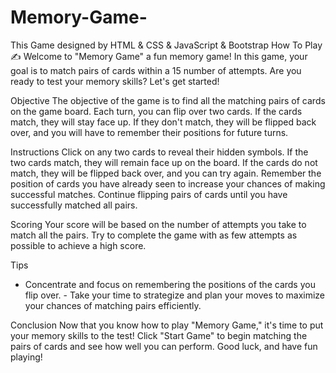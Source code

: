# Memory-Game-
This Game designed by HTML &amp; CSS &amp; JavaScript &amp; Bootstrap
How To Play ✍
Welcome to "Memory Game" a fun memory game! In this game, your goal is to match pairs of cards within a 15 number of attempts. Are you ready to test your memory skills? Let's get started!

Objective
The objective of the game is to find all the matching pairs of cards on the game board. Each turn, you can flip over two cards. If the cards match, they will stay face up. If they don't match, they will be flipped back over, and you will have to remember their positions for future turns.

Instructions
Click on any two cards to reveal their hidden symbols.
If the two cards match, they will remain face up on the board.
If the cards do not match, they will be flipped back over, and you can try again.
Remember the position of cards you have already seen to increase your chances of making successful matches.
Continue flipping pairs of cards until you have successfully matched all pairs.

Scoring
Your score will be based on the number of attempts you take to match all the pairs. Try to complete the game with as few attempts as possible to achieve a high score.

Tips
- Concentrate and focus on remembering the positions of the cards you flip over. - Take your time to strategize and plan your moves to maximize your chances of matching pairs efficiently.

Conclusion
Now that you know how to play "Memory Game," it's time to put your memory skills to the test! Click "Start Game" to begin matching the pairs of cards and see how well you can perform. Good luck, and have fun playing!



